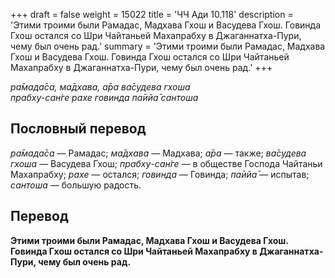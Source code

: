 +++
draft = false
weight = 15022
title = 'ЧЧ Ади 10.118'
description = 'Этими троими были Рамадас, Мадхава Гхош и Васудева Гхош. Говинда Гхош остался со Шри Чайтаньей Махапрабху в Джаганнатха-Пури, чему был очень рад.'
summary = 'Этими троими были Рамадас, Мадхава Гхош и Васудева Гхош. Говинда Гхош остался со Шри Чайтаньей Махапрабху в Джаганнатха-Пури, чему был очень рад.'
+++

_ра̄мада̄са, ма̄дхава, а̄ра ва̄судева гхоша  
прабху-сан̇ге рахе говинда па̄ийа̄ сантоша_

## Пословный перевод

_ра̄мада̄са_ — Рамадас; _ма̄дхава_ — Мадхава; _а̄ра_ — также; _ва̄судева_ _гхоша_ — Васудева Гхош; _прабху_\-_сан̇ге_ — в обществе Господа Чайтаньи Махапрабху; _рахе_ — остался; _говинда_ — Говинда; _па̄ийа̄_ — испытав; _сантоша_ — большую радость.

## Перевод

**Этими троими были Рамадас, Мадхава Гхош и Васудева Гхош. Говинда Гхош остался со Шри Чайтаньей Махапрабху в Джаганнатха-Пури, чему был очень рад.**
